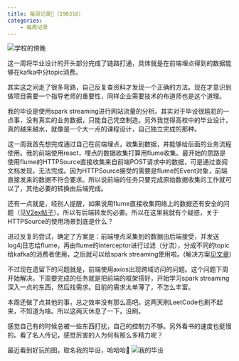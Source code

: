 ```yaml
---
title: 每周记录📝（190316）
categories:
    - 每周记录
---
```

![学校的傍晚](https://wx1.sinaimg.cn/mw1024/6a49516fly1g14vxty5rbj21400u0e82.jpg)

这一周将毕业设计的开头部分完成了链路打通，具体就是在前端埋点得到的数据能够在kafka中分topic消费。

其实这之间走了很多弯路，自己反复查资料才发现一个正确的方法。现在才意识到做项目需要一个指导老师的重要性，同样企业需要技术的布道师也是这个道理。

我的毕设是使用spark streaming进行网站流量的分析。其实对于毕设很尴尬的一点事，没有真实的业务数据，只能自己凭空制造。另外我觉得高校中的毕业设计，真的越来越水，就像是一个大一点的课程设计，自己独立完成的那种。

这一周我首先想完成通过自己在前端埋点，收集到数据，并能够给后面的业务流程使用。我的前端使用react，埋点的数据收集打算用flume收集。最开始的思路是使用flume的HTTPSource直接收集来自前端POST请求中的数据，可是通过查阅文档发现，无法完成。因为HTTPSource接受的需要是flume的Event对象，前端直接发来的数据不符合要求。所以说前端的任务只要完成原始数据收集的工作就可以了，其他必要的转换由后端完成。

还有一点就是，经别人提醒，如果说用flume直接收集网络上的数据还有安全的问题（见[V2ex帖子](https://www.v2ex.com/t/543592#reply4)）。所以有后端转发的必要。所以在这里我就有个疑惑，关于HTTPSource的使用场景到底是什么？

进过反复的尝试，确定了方案是：前端埋点采集到的数据由后端接受，并发送log4j日志给flume，再由flume的interceptor进行过滤（分流），分成不同的topic给kafka的消费者使用，之后就可以给spark streaming使用啦。(解决方案[见文章](https://fangmiao97.github.io/2019/03/16/FluemToKafkaBaseOnDifferntTopic/))

不过现在遗留下的问题就是，前端使用axios出现跨域访问的问题。这个问题下周开始解决。下周要完成的任务就是把前端的框架搭好，开始学习spark streaming深入一点的东西，然后找需求。目前的需求太单薄了，不怎么丰富。

本周还做了点其他的事，总之效率没有那么高吧。这两天刷LeetCode也刷不起来，不知道为啥。所以这两天休息了一下，没刷。

感觉自己有的时候总被一些东西打扰，自己的控制力不够。另外看书的速度也挺慢的。看了名人传记，感觉厉害的人为何有那么多精力呢？

最近看到好玩的图，取名我的毕设，哈哈哈🤣
![我的毕设](https://wx2.sinaimg.cn/mw1024/6a49516fly1g14w7kwjt8j20j60n4dks.jpg)

